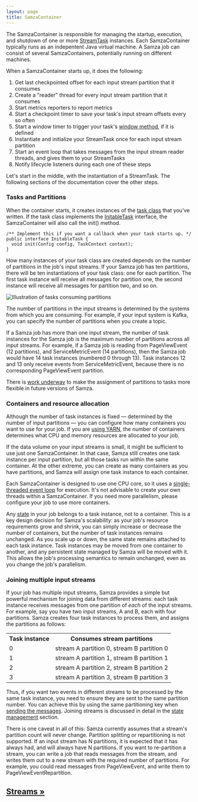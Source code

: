 ```yaml
---
layout: page
title: SamzaContainer
---
```

<!--
   Licensed to the Apache Software Foundation (ASF) under one or more
   contributor license agreements.  See the NOTICE file distributed with
   this work for additional information regarding copyright ownership.
   The ASF licenses this file to You under the Apache License, Version 2.0
   (the "License"); you may not use this file except in compliance with
   the License.  You may obtain a copy of the License at

       http://www.apache.org/licenses/LICENSE-2.0

   Unless required by applicable law or agreed to in writing, software
   distributed under the License is distributed on an "AS IS" BASIS,
   WITHOUT WARRANTIES OR CONDITIONS OF ANY KIND, either express or implied.
   See the License for the specific language governing permissions and
   limitations under the License.
-->

The SamzaContainer is responsible for managing the startup, execution, and shutdown of one or more [StreamTask](../api/overview.html) instances. Each SamzaContainer typically runs as an indepentent Java virtual machine. A Samza job can consist of several SamzaContainers, potentially running on different machines.

When a SamzaContainer starts up, it does the following:

1. Get last checkpointed offset for each input stream partition that it consumes
2. Create a "reader" thread for every input stream partition that it consumes
3. Start metrics reporters to report metrics
4. Start a checkpoint timer to save your task's input stream offsets every so often
5. Start a window timer to trigger your task's [window method](../api/javadocs/org/apache/samza/task/WindowableTask.html), if it is defined
6. Instantiate and initialize your StreamTask once for each input stream partition
7. Start an event loop that takes messages from the input stream reader threads, and gives them to your StreamTasks
8. Notify lifecycle listeners during each one of these steps

Let's start in the middle, with the instantiation of a StreamTask. The following sections of the documentation cover the other steps.

### Tasks and Partitions

When the container starts, it creates instances of the [task class](../api/overview.html) that you've written. If the task class implements the [InitableTask](../api/javadocs/org/apache/samza/task/InitableTask.html) interface, the SamzaContainer will also call the init() method.

    /** Implement this if you want a callback when your task starts up. */
    public interface InitableTask {
      void init(Config config, TaskContext context);
    }

How many instances of your task class are created depends on the number of partitions in the job's input streams. If your Samza job has ten partitions, there will be ten instantiations of your task class: one for each partition. The first task instance will receive all messages for partition one, the second instance will receive all messages for partition two, and so on.

<img src="/img/0.7.0/learn/documentation/container/tasks-and-partitions.svg" alt="Illustration of tasks consuming partitions" class="diagram-large">

The number of partitions in the input streams is determined by the systems from which you are consuming. For example, if your input system is Kafka, you can specify the number of partitions when you create a topic.

If a Samza job has more than one input stream, the number of task instances for the Samza job is the maximum number of partitions across all input streams. For example, if a Samza job is reading from PageViewEvent (12 partitions), and ServiceMetricEvent (14 partitions), then the Samza job would have 14 task instances (numbered 0 through 13). Task instances 12 and 13 only receive events from ServiceMetricEvent, because there is no corresponding PageViewEvent partition.

There is [work underway](https://issues.apache.org/jira/browse/SAMZA-71) to make the assignment of partitions to tasks more flexible in future versions of Samza.

### Containers and resource allocation

Although the number of task instances is fixed &mdash; determined by the number of input partitions &mdash; you can configure how many containers you want to use for your job. If you are [using YARN](../jobs/yarn-jobs.html), the number of containers determines what CPU and memory resources are allocated to your job.

If the data volume on your input streams is small, it might be sufficient to use just one SamzaContainer. In that case, Samza still creates one task instance per input partition, but all those tasks run within the same container. At the other extreme, you can create as many containers as you have partitions, and Samza will assign one task instance to each container.

Each SamzaContainer is designed to use one CPU core, so it uses a [single-threaded event loop](event-loop.html) for execution. It's not advisable to create your own threads within a SamzaContainer. If you need more parallelism, please configure your job to use more containers.

Any [state](state-management.html) in your job belongs to a task instance, not to a container. This is a key design decision for Samza's scalability: as your job's resource requirements grow and shrink, you can simply increase or decrease the number of containers, but the number of task instances remains unchanged. As you scale up or down, the same state remains attached to each task instance. Task instances may be moved from one container to another, and any persistent state managed by Samza will be moved with it. This allows the job's processing semantics to remain unchanged, even as you change the job's parallelism.

### Joining multiple input streams

If your job has multiple input streams, Samza provides a simple but powerful mechanism for joining data from different streams: each task instance receives messages from one partition of *each* of the input streams. For example, say you have two input streams, A and B, each with four partitions. Samza creates four task instances to process them, and assigns the partitions as follows:

<table class="documentation">
<tr><th>Task instance</th><th>Consumes stream partitions</th></tr>
<tr><td>0</td><td>stream A partition 0, stream B partition 0</td></tr>
<tr><td>1</td><td>stream A partition 1, stream B partition 1</td></tr>
<tr><td>2</td><td>stream A partition 2, stream B partition 2</td></tr>
<tr><td>3</td><td>stream A partition 3, stream B partition 3</td></tr>
</table>

Thus, if you want two events in different streams to be processed by the same task instance, you need to ensure they are sent to the same partition number. You can achieve this by using the same partitioning key when [sending the messages](../api/overview.html). Joining streams is discussed in detail in the [state management](state-management.html) section.

There is one caveat in all of this: Samza currently assumes that a stream's partition count will never change. Partition splitting or repartitioning is not supported. If an input stream has N partitions, it is expected that it has always had, and will always have N partitions. If you want to re-partition a stream, you can write a job that reads messages from the stream, and writes them out to a new stream with the required number of partitions. For example, you could read messages from PageViewEvent, and write them to PageViewEventRepartition.

## [Streams &raquo;](streams.html)
